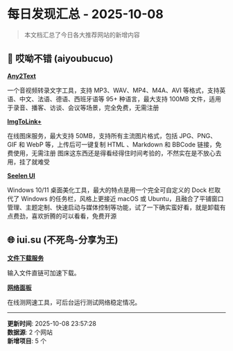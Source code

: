 # 每日发现汇总 - 2025-10-08

> 本文档汇总了今日各大推荐网站的新增内容

## 🔧 哎呦不错 (aiyoubucuo)

**[Any2Text](https://www.any2text.online/zh)**
  
一个音视频转录文字工具，支持 MP3、WAV、MP4、M4A、AVI 等格式，支持英语、中文、法语、德语、西班牙语等 95+ 种语言，最大支持 100MB 文件，适用于录音、播客、访谈、会议等场景，完全免费，无需注册

**[ImgToLink+](https://imgtolinkx.com/)**
  
在线图床服务，最大支持 50MB，支持所有主流图片格式，包括 JPG、PNG、GIF 和 WebP 等，上传后可一键复制 HTML 、Markdown 和 BBCode 链接，免费使用，无需注册 图床这东西还是得看经得住时间考验的，不然实在是不放心去用，挂了就难受

**[Seelen UI](https://seelen.io/zh-CN)**
  
Windows 10/11 桌面美化工具，最大的特点是用一个完全可自定义的 Dock 栏取代了 Windows 的任务栏，风格上更接近 macOS 或 Ubuntu，且融合了平铺窗口管理、主题定制、快速启动与媒体控制等功能，试了一下确实蛮好看，就是卸载有点费劲，喜欢折腾的可以看看，免费开源


## 🌐 iui.su (不死鸟-分享为王)

**[文件下载服务](https://down.nigx.cn/)**
  
输入文件直链可加速下载。

**[网络面板](https://net.netart.cn/)**
  
在线测网速工具，可后台运行测试网络稳定情况。


---

**更新时间**: 2025-10-08 23:57:28  
**数据源**: 2 个网站  
**新增项目**: 5 个  

<!-- Generated by Daily News Aggregator -->